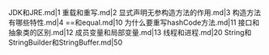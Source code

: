 JDK和JRE.md|1
重载和重写.md|2
显式声明无参构造方法的作用.md|3
构造方法有哪些特性.md|4
==和equal.md|10
为什么要重写hashCode方法.md|11
接口和抽象类的区别.md|12
成员变量和局部变量.md|13
线程和进程.md|20
String和StringBuilder和StringBuffer.md|50
